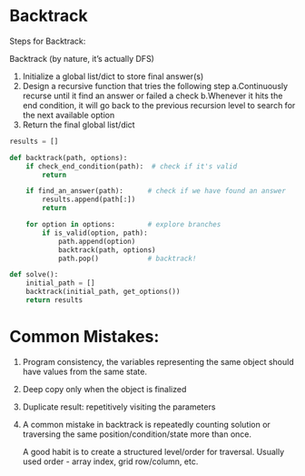 Backtrack
==================

Steps for Backtrack:

Backtrack (by nature, it’s actually DFS)
1. Initialize a global list/dict to store final answer(s)
2. Design a recursive function that tries the following step
    a.Continuously recurse until it find an answer or failed a check
    b.Whenever it hits the end condition, it will go back to the previous recursion level to search for the next available option
3.	Return the final global list/dict


```python
results = []

def backtrack(path, options):
    if check_end_condition(path):  # check if it's valid
        return

    if find_an_answer(path):      # check if we have found an answer
        results.append(path[:])
        return

    for option in options:        # explore branches
        if is_valid(option, path):
            path.append(option)
            backtrack(path, options)
            path.pop()            # backtrack!

def solve():
    initial_path = []
    backtrack(initial_path, get_options())
    return results
```



Common Mistakes:
===============
1. Program consistency, the variables representing the same object should have
values from the same state.
2. Deep copy only when the object is finalized
3. Duplicate result: repetitively visiting the parameters

4. A common mistake in backtrack is repeatedly counting solution or traversing the same position/condition/state more than once. 

   A good habit is to create a structured level/order for traversal. Usually used order - array index, grid row/column, etc.

